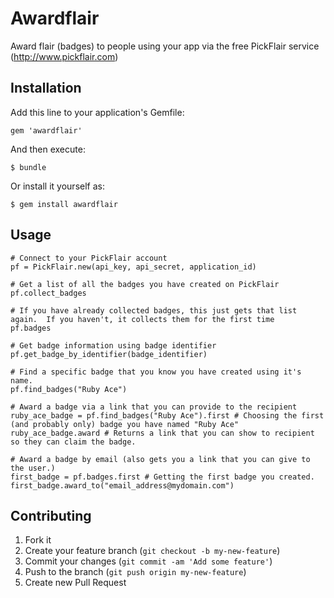 # Awardflair

Award flair (badges) to people using your app via the free PickFlair service (http://www.pickflair.com)

## Installation

Add this line to your application's Gemfile:

    gem 'awardflair'

And then execute:

    $ bundle

Or install it yourself as:

    $ gem install awardflair

## Usage

    # Connect to your PickFlair account
    pf = PickFlair.new(api_key, api_secret, application_id)

    # Get a list of all the badges you have created on PickFlair
    pf.collect_badges

    # If you have already collected badges, this just gets that list again.  If you haven't, it collects them for the first time
    pf.badges

    # Get badge information using badge identifier
    pf.get_badge_by_identifier(badge_identifier)

    # Find a specific badge that you know you have created using it's name.
    pf.find_badges("Ruby Ace")

    # Award a badge via a link that you can provide to the recipient
    ruby_ace_badge = pf.find_badges("Ruby Ace").first # Choosing the first (and probably only) badge you have named "Ruby Ace"
    ruby_ace_badge.award # Returns a link that you can show to recipient so they can claim the badge.  

    # Award a badge by email (also gets you a link that you can give to the user.)
    first_badge = pf.badges.first # Getting the first badge you created.
    first_badge.award_to("email_address@mydomain.com")

## Contributing

1. Fork it
2. Create your feature branch (`git checkout -b my-new-feature`)
3. Commit your changes (`git commit -am 'Add some feature'`)
4. Push to the branch (`git push origin my-new-feature`)
5. Create new Pull Request
